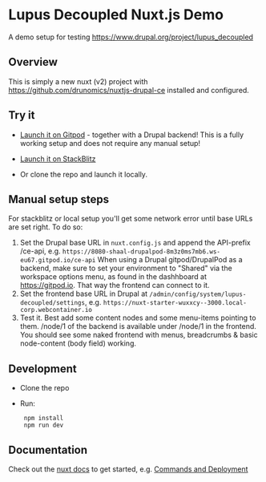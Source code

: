 # Lupus Decoupled Nuxt.js Demo

A demo setup for testing https://www.drupal.org/project/lupus_decoupled

## Overview

This is simply a new nuxt (v2) project with https://github.com/drunomics/nuxtjs-drupal-ce installed and configured.

## Try it 

* [Launch it on Gitpod](https://gitpod.io/#DP_PROJECT_NAME=lupus_decoupled,DP_ISSUE_BRANCH=1.x,DP_PROJECT_TYPE=project_module,DP_MODULE_VERSION=1.x,DP_CORE_VERSION=10.0.0,DP_PATCH_FILE=,DP_INSTALL_PROFILE=standard/https://github.com/drunomics/lupus-decoupled-project) - together with a Drupal backend! This is a fully working setup and does not require any manual setup!

* [Launch it on StackBlitz](https://stackblitz.com/edit/nuxt-starter-wuxxcy?file=README.md)
  

* Or clone the repo and launch it locally.

## Manual setup steps

For stackblitz or local setup you'll get some network error until base URLs are set right. To do so:

1. Set the Drupal base URL in `nuxt.config.js` and append the API-prefix /ce-api, e.g. `https://8080-shaal-drupalpod-8m3z0ms7mb6.ws-eu67.gitpod.io/ce-api`
   When using a Drupal gitpod/DrupalPod as a backend, make sure to set your environment to "Shared" via the workspace options menu, as found in the dashhboard at https://gitpod.io. That way the frontend can connect to it.
3. Set the frontend base URL in Drupal at `/admin/config/system/lupus-decoupled/settings`, e.g. `https://nuxt-starter-wuxxcy--3000.local-corp.webcontainer.io`
4. Test it. Best add some content nodes and some menu-items pointing to them. /node/1 of the backend is available under /node/1 in the frontend. You should see some naked frontend with menus, breadcrumbs & basic node-content (body field) working.

## Development

 * Clone the repo
 * Run:
 
        npm install
        npm run dev
      
      
 ## Documentation
 
  Check out the [nuxt docs](https://nuxtjs.org/docs/) to get started, e.g. [Commands and Deployment](https://nuxtjs.org/docs/get-started/commands)
